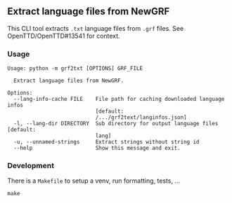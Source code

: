 ## Extract language files from NewGRF

This CLI tool extracts `.txt` language files from `.grf` files.
See OpenTTD/OpenTTD#13541 for context.


### Usage

```
Usage: python -m grf2txt [OPTIONS] GRF_FILE

  Extract language files from NewGRF.

Options:
  --lang-info-cache FILE    File path for caching downloaded language infos
                            [default:
                            /.../grf2text/langinfos.json]
  -l, --lang-dir DIRECTORY  Sub directory for output language files  [default:
                            lang]
  -u, --unnamed-strings     Extract strings without string id
  --help                    Show this message and exit.
```


### Development

There is a `Makefile` to setup a venv, run formatting, tests, ...

```
make
```
